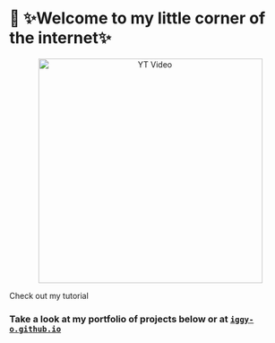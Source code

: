 # 👋 ✨Welcome to my little corner of the internet✨

<div style="text-align:center"> <a href="http://www.youtube.com/watch?feature=player_embedded&v=OM_JxAR_l8I
" target="_blank"><img src="http://img.youtube.com/vi/OM_JxAR_l8I/0.jpg" 
alt="YT Video" width="400" /></a> </div>

 Check out my tutorial



### Take a look at my portfolio of projects below or at <a href=iggy-o.github.io>`iggy-o.github.io`</a>

<!--
VideoId = OM_JxAR_l8I

**Iggy-o/Iggy-o** is a ✨ _special_ ✨ repository because its `README.md` (this file) appears on your GitHub profile.

Here are some ideas to get you started:

- 🔭 I’m currently working on ...
- 🌱 I’m currently learning ...
- 👯 I’m looking to collaborate on ...
- 🤔 I’m looking for help with ...
- 💬 Ask me about ...
- 📫 How to reach me: ...
- 😄 Pronouns: ...
- ⚡ Fun fact: ...
-->

